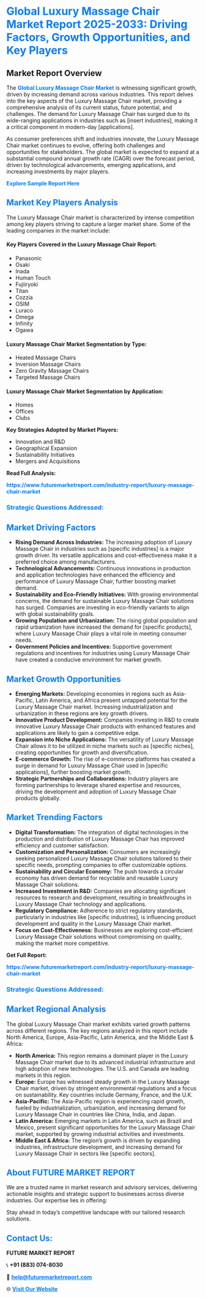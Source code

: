 <h1 style="color: #007BFF;">Global Luxury Massage Chair Market Report 2025-2033: Driving Factors, Growth Opportunities, and Key Players</h1>

<section id="overview">
<h2>Market Report Overview</h2>
<p>The <a href="https://www.futuremarketreport.com/industry-report/luxury-massage-chair-market" style="color: #007BFF; text-decoration: none;"><strong>Global Luxury Massage Chair Market</strong></a> is witnessing significant growth, driven by increasing demand across various industries. This report delves into the key aspects of the Luxury Massage Chair market, providing a comprehensive analysis of its current status, future potential, and challenges. The demand for Luxury Massage Chair has surged due to its wide-ranging applications in industries such as [insert industries], making it a critical component in modern-day [applications].</p>
<p>As consumer preferences shift and industries innovate, the Luxury Massage Chair market continues to evolve, offering both challenges and opportunities for stakeholders. The global market is expected to expand at a substantial compound annual growth rate (CAGR) over the forecast period, driven by technological advancements, emerging applications, and increasing investments by major players.</p>
</section>

<section id="overview">
<p><a href="https://www.futuremarketreport.com/request-sample/reportId=85778" style="color: #007BFF; text-decoration: none;"><strong>Explore Sample Report Here</strong></a></p>
</section>

<section id="key-players">
<h2 style="color: #007BFF;">Market Key Players Analysis</h2>
<p>The Luxury Massage Chair market is characterized by intense competition among key players striving to capture a larger market share. Some of the leading companies in the market include:</p>
<h4>Key Players Covered in the Luxury Massage Chair Report:</h4>
<ul><li>Panasonic</li><li>Osaki</li><li>Inada</li><li>Human Touch</li><li>Fujiiryoki</li><li>Titan</li><li>Cozzia</li><li>OSIM</li><li>Luraco</li><li>Omega</li><li>Infinity</li><li>Ogawa</li></ul>
<h4>Luxury Massage Chair Market Segmentation by Type:</h4>
<ul><li>Heated Massage Chairs</li><li>Inversion Massage Chairs</li><li>Zero Gravity Massage Chairs</li><li>Targeted Massage Chairs</li></ul>

<h4>Luxury Massage Chair Market Segmentation by Application:</h4>
<ul><li>Homes</li><li>Offices</li><li>Clubs</li></ul>
<p><strong>Key Strategies Adopted by Market Players:</strong></p>
<ul>
<li>Innovation and R&D</li>
<li>Geographical Expansion</li>
<li>Sustainability Initiatives</li>
<li>Mergers and Acquisitions</li>
</ul>
</section>

<section>
<p><strong>Read Full Analysis: </strong></p><a href="https://www.futuremarketreport.com/industry-report/luxury-massage-chair-market" style="color: #007BFF; text-decoration: none;"><strong>https://www.futuremarketreport.com/industry-report/luxury-massage-chair-market</strong></a>
<h3 style="color: #007BFF;">Strategic Questions Addressed:</h3>
</section>

<section id="driving-factors">
<h2 style="color: #007BFF;">Market Driving Factors</h2>
<ul>
<li><strong>Rising Demand Across Industries:</strong> The increasing adoption of Luxury Massage Chair in industries such as [specific industries] is a major growth driver. Its versatile applications and cost-effectiveness make it a preferred choice among manufacturers.</li>
<li><strong>Technological Advancements:</strong> Continuous innovations in production and application technologies have enhanced the efficiency and performance of Luxury Massage Chair, further boosting market demand.</li>
<li><strong>Sustainability and Eco-Friendly Initiatives:</strong> With growing environmental concerns, the demand for sustainable Luxury Massage Chair solutions has surged. Companies are investing in eco-friendly variants to align with global sustainability goals.</li>
<li><strong>Growing Population and Urbanization:</strong> The rising global population and rapid urbanization have increased the demand for [specific products], where Luxury Massage Chair plays a vital role in meeting consumer needs.</li>
<li><strong>Government Policies and Incentives:</strong> Supportive government regulations and incentives for industries using Luxury Massage Chair have created a conducive environment for market growth.</li>
</ul>
</section>

<section id="growth-opportunities">
<h2 style="color: #007BFF;">Market Growth Opportunities</h2>
<ul>
<li><strong>Emerging Markets:</strong> Developing economies in regions such as Asia-Pacific, Latin America, and Africa present untapped potential for the Luxury Massage Chair market. Increasing industrialization and urbanization in these regions are key growth drivers.</li>
<li><strong>Innovative Product Development:</strong> Companies investing in R&D to create innovative Luxury Massage Chair products with enhanced features and applications are likely to gain a competitive edge.</li>
<li><strong>Expansion into Niche Applications:</strong> The versatility of Luxury Massage Chair allows it to be utilized in niche markets such as [specific niches], creating opportunities for growth and diversification.</li>
<li><strong>E-commerce Growth:</strong> The rise of e-commerce platforms has created a surge in demand for Luxury Massage Chair used in [specific applications], further boosting market growth.</li>
<li><strong>Strategic Partnerships and Collaborations:</strong> Industry players are forming partnerships to leverage shared expertise and resources, driving the development and adoption of Luxury Massage Chair products globally.</li>
</ul>
</section>

<section id="trending-factors">
<h2 style="color: #007BFF;">Market Trending Factors</h2>
<ul>
<li><strong>Digital Transformation:</strong> The integration of digital technologies in the production and distribution of Luxury Massage Chair has improved efficiency and customer satisfaction.</li>
<li><strong>Customization and Personalization:</strong> Consumers are increasingly seeking personalized Luxury Massage Chair solutions tailored to their specific needs, prompting companies to offer customizable options.</li>
<li><strong>Sustainability and Circular Economy:</strong> The push towards a circular economy has driven demand for recyclable and reusable Luxury Massage Chair solutions.</li>
<li><strong>Increased Investment in R&D:</strong> Companies are allocating significant resources to research and development, resulting in breakthroughs in Luxury Massage Chair technology and applications.</li>
<li><strong>Regulatory Compliance:</strong> Adherence to strict regulatory standards, particularly in industries like [specific industries], is influencing product development and quality in the Luxury Massage Chair market.</li>
<li><strong>Focus on Cost-Effectiveness:</strong> Businesses are exploring cost-efficient Luxury Massage Chair solutions without compromising on quality, making the market more competitive.</li>
</ul>
</section>

<section>
<p><strong>Get Full Report: </strong></p><a href="https://www.futuremarketreport.com/industry-report/luxury-massage-chair-market" style="color: #007BFF; text-decoration: none;"><strong>https://www.futuremarketreport.com/industry-report/luxury-massage-chair-market</strong></a>
<h3 style="color: #007BFF;">Strategic Questions Addressed:</h3>
</section>


<section id="regional-analysis">
<h2 style="color: #007BFF;">Market Regional Analysis</h2>
<p>The global Luxury Massage Chair market exhibits varied growth patterns across different regions. The key regions analyzed in this report include North America, Europe, Asia-Pacific, Latin America, and the Middle East & Africa:</p>
<ul>
<li><strong>North America:</strong> This region remains a dominant player in the Luxury Massage Chair market due to its advanced industrial infrastructure and high adoption of new technologies. The U.S. and Canada are leading markets in this region.</li>
<li><strong>Europe:</strong> Europe has witnessed steady growth in the Luxury Massage Chair market, driven by stringent environmental regulations and a focus on sustainability. Key countries include Germany, France, and the U.K.</li>
<li><strong>Asia-Pacific:</strong> The Asia-Pacific region is experiencing rapid growth, fueled by industrialization, urbanization, and increasing demand for Luxury Massage Chair in countries like China, India, and Japan.</li>
<li><strong>Latin America:</strong> Emerging markets in Latin America, such as Brazil and Mexico, present significant opportunities for the Luxury Massage Chair market, supported by growing industrial activities and investments.</li>
<li><strong>Middle East & Africa:</strong> The region’s growth is driven by expanding industries, infrastructure development, and increasing demand for Luxury Massage Chair in sectors like [specific sectors].</li>
</ul>
</section>

<footer>
<h2 style="color: #007BFF;">About FUTURE MARKET REPORT</h2>
<p>We are a trusted name in market research and advisory services, delivering actionable insights and strategic support to businesses across diverse industries. Our expertise lies in offering:</p>

<p>Stay ahead in today’s competitive landscape with our tailored research solutions.</p>

<h2 style="color: #007BFF;">Contact Us:</h2>
<p><strong>FUTURE MARKET REPORT</strong></p>
<p>📞 <strong>+91 (883) 074-8030</strong></p>
<p>📧 <strong><a href="mailto:help@futuremarketreport.com" style="color: #007BFF;">help@futuremarketreport.com</a></strong></p>
<p>🌐 <strong><a href="https://www.futuremarketreport.com/" style="color: #007BFF;">Visit Our Website</a></strong></p>
</footer>